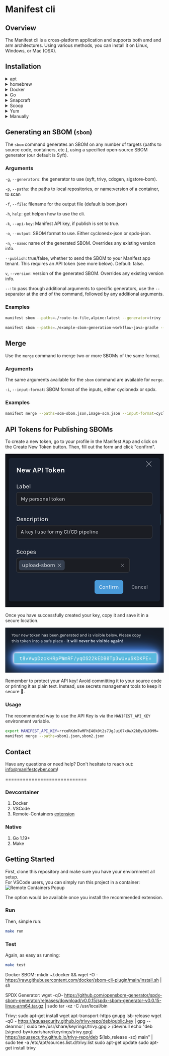 # Manifest cli

## Overview
The Manifest cli is a cross-platform application and supports both amd and arm architectures. Using various methods, you can install it on Linux, Windows, or Mac (OSX).

## Installation
<details>
<summary>apt</summary>

### apt
```bash
echo "deb [trusted=yes] https://manifest.fury.io/apt/ /" > /etc/apt/sources.list.d/fury.list
sudo apt update
sudo apt install manifest
```
</details>

<details>
<summary>homebrew</summary>

### Homebrew (tap)
```bash
brew install manifest-cyber/tap/manifest
```

</details>

<details>
<summary>Docker</summary>
### Docker
```bash
docker run --rm --privileged \
  -v $PWD:/go/src/github.com/user/repo \
  -v /var/run/docker.sock:/var/run/docker.sock \
  -w /go/src/github.com/user/repo \
  -e GITHUB_TOKEN \
  -e DOCKER_USERNAME \
  -e DOCKER_PASSWORD \
  -e DOCKER_REGISTRY \
	-e MANIFEST_API_KEY \
  manifest-cyber/cli merge
```

</details>

<details>
<summary>Go</summary>
### go install
```go
go get github.com/manifest-cyber/cli
```

</details>

<details>
<summary>Snapcraft</summary>
### go install
```bash
sudo snap install --classic manifest-cli
```

</details>

<details>
<summary>Scoop</summary>
### go install
```bash
scoop bucket add manifest https://github.com/manifest-cyber/scoop-bucket.git 
scoop install manifest
```

</details>

<details>
<summary>Yum</summary>
### yum
```bash
echo '[fury] name=Gemfury Private Repo baseurl=https://manifest.fury.io/yum/ enabled=1 gpgcheck=0' | sudo tee /etc/yum.repos.d/fury.repo
sudo yum install manifest
```

</details>


<details>
<summary>Manually</summary>

### Manually

Download the pre-compiled binaries, .deb, .rpm, or .apk, from the [releases](https://github.com/manifest-cyber/cli/releases) page. Copy them to the desired location or install them with the appropriate tools.

For Mac users, please note that the current release is not yet signed by Apple Developer. Therefore, you must enable it under Privacy & Security > Security > Open Anyway > Open. 

</details>

## Generating an SBOM (`sbom`)
The `sbom` command generates an SBOM on any number of targets (paths to source code, containers, etc.), using a specified open-source SBOM generator (our default is Syft).

### Arguments
`-g`, `--generators`: the generator to use (syft, trivy, cdxgen, sigstore-bom). 

`-p`,  `--paths`: the paths to local repositories, or name:version of a container, to scan

`-f`, `--file`: filename for the output file (default is bom.json)

`-h`, `help`: get helpon how to use the cli. 

`-k`, `--api-key`: Manifest API key, if publish is set to true. 

`-o`, `--output`: SBOM format to use. Either cyclonedx-json or spdx-json. 

`-n`, `--name`: name of the generated SBOM. Overrides any existing version info.

`--publish`: true/false, whether to send the SBOM to your Manifest app tenant. This requires an API token (see more below). Default: false. 

`v`, `--version`: version of the generated SBOM. Overrides any existing version info.

`--`: to pass through additional arguments to specific generators, use the `--` separator at the end of the command, followed by any additional arguments. 


### Examples
```bash
manifest sbom --paths=./route-to-file,alpine:latest --generator=trivy
```

```bash
manifest sbom --paths=./example-sbom-generation-workflow-java-gradle --generator=cdxgen --name=java-sbom --output=cyclonedx-json -- --type java
```

## Merge
Use the `merge` command to merge two or more SBOMs of the same format. 

### Arguments
The same arguments available for the `sbom` command are available for `merge`.

`-i`, `--input-format`: SBOM format of the inputs, either cyclonedx or spdx. 

### Examples
```bash
manifest merge --paths=scm-sbom.json,image-scm.json --input-format=cyclonedx --name=my-app
```

## API Tokens for Publishing SBOMs
To create a new token, go to your profile in the Manifest App and click on the Create New Token button. Then, fill out the form and click "confirm".
  
![Create a new token in the Manifest app](/img1.png)
  

Once you have successfully created your key, copy it and save it in a secure location.

![Token created](/img2.png)

Remember to protect your API key! Avoid committing it to your source code or printing it as plain text. Instead, use secrets management tools to keep it secure 🧙.

### Usage

The recommended way to use the API Key is via the `MANIFEST_API_KEY` environment variable.
```bash
export MANIFEST_API_KEY=rrcoRKdmTwMFhE40k0t2s7JgJui07x0wX2kByXkJ0MM=
manifest merge --paths=sbom1.json,sbom2.json
```

## Contact
Have any questions or need help? Don't hesitate to reach out: info@manifestcyber.com!








============================
### Devcontainer

1. Docker
2. VSCode
3. Remote-Containers [extension](https://marketplace.visualstudio.com/items?itemName=ms-vscode-remote.remote-containers)

### Native

1. Go 1.19+
2. Make

## Getting Started

First, clone this repository and make sure you have your enviornment all setup. </br>
For VSCode users, you can simply run this project in a container: </br>
![Remote Containers Popup](remote-containers.png?raw=true "RemoteContainers")

The option would be available once you install the recommended extension.

### Run

Then, simple run:

```bash
make run
```

### Test

Again, as easy as running:

```bash
make test
```


Docker SBOM:
mkdir ~/.docker && wget -O - https://raw.githubusercontent.com/docker/sbom-cli-plugin/main/install.sh | sh

SPDX Generator:
wget -qO- https://github.com/opensbom-generator/spdx-sbom-generator/releases/download/v0.0.15/spdx-sbom-generator-v0.0.15-linux-arm64.tar.gz | sudo tar -xz -C /usr/local/bin

Trivy:
sudo apt-get install wget apt-transport-https gnupg lsb-release
wget -qO - https://aquasecurity.github.io/trivy-repo/deb/public.key | gpg --dearmor | sudo tee /usr/share/keyrings/trivy.gpg > /dev/null
echo "deb [signed-by=/usr/share/keyrings/trivy.gpg] https://aquasecurity.github.io/trivy-repo/deb $(lsb_release -sc) main" | sudo tee -a /etc/apt/sources.list.d/trivy.list
sudo apt-get update
sudo apt-get install trivy

